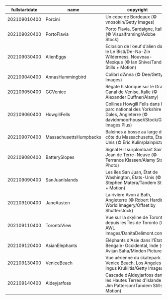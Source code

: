 |fullstartdate|name|copyright|title|image|
|--|--|--|--|--|
202109010400|Porcini|Un cèpe de Bordeaux (© vnosokin/Getty Images)||![](/fr-CA/2021/09/202109010400Porcini.jpg)|
202109020400|PortoFlavia|Porto Flavia, Sardaigne, Italie (© Visualframing/Adobe Stock)||![](/fr-CA/2021/09/202109020400PortoFlavia.jpg)|
202109030400|AlienEggs|Éclosion de l’oeuf d’alien dans le Le Bisti/De-Na-Zin Wilderness, Nouveau-Mexique (© Ian Shive/Tandem Stills + Motion)||![](/fr-CA/2021/09/202109030400AlienEggs.jpg)|
202109040400|AnnasHummingbird|Colibri d’Anna (© Dee/Getty Images)||![](/fr-CA/2021/09/202109040400AnnasHummingbird.jpg)|
202109050400|GCVenice|Régate historique sur le Grand Canal de Venise, Italie (© Alexander Duffner/Alamy)||![](/fr-CA/2021/09/202109050400GCVenice.jpg)|
202109060400|HowgillFells|Collines Howgill Fells dans le parc national des Yorkshire Dales, Angleterre (© davidnmoorhouse/iStock/Getty Images Plus)||![](/fr-CA/2021/09/202109060400HowgillFells.jpg)|
202109070400|MassachusettsHumpbacks|Baleines à bosse au large de la côte du Massachusetts, États-Unis (© Eric Kulin/plainpicture)||![](/fr-CA/2021/09/202109070400MassachusettsHumpbacks.jpg)|
202109080400|BatterySlopes|Signal Hill surplombant Saint-Jean de Terre-Neuve (© Terrance Klassen/Alamy Stock Photo)||![](/fr-CA/2021/09/202109080400BatterySlopes.jpg)|
202109090400|SanJuanIslands|Les îles San Juan, État de Washington, États-Unis (© Stephen Matera/Tandem Stills + Motion)||![](/fr-CA/2021/09/202109090400SanJuanIslands.jpg)|
202109100400|JaneAusten|La rivière Avon à Bath, Angleterre (© Robert Harding World Imagery/Offset by Shutterstock)||![](/fr-CA/2021/09/202109100400JaneAusten.jpg)|
202109110400|TorontoView|Vue sur la skyline de Toronto depuis les Îles de Toronto (© AWL Images/DanitaDelimont.com)||![](/fr-CA/2021/09/202109110400TorontoView.jpg)|
202109120400|AsianElephants|Éléphants d'Asie dans l'État du Bengale-Occidental, Inde (© Avijan Saha/Minden Pictures)||![](/fr-CA/2021/09/202109120400AsianElephants.jpg)|
202109130400|VeniceBeach|Vue aérienne du skatepark de Venice Beach, Los Angeles (© Ingus Kruklitis/Getty Images)||![](/fr-CA/2021/09/202109130400VeniceBeach.jpg)|
202109140400|Aldeyjarfoss|Cascade d’Aldeyjarfoss dans les Hautes Terres d'Islande (© Jim Patterson/Tandem Stills + Motion)||![](/fr-CA/2021/09/202109140400Aldeyjarfoss.jpg)|
